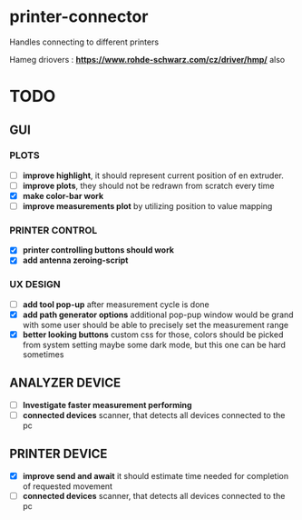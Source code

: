 # printer-connector

Handles connecting to different printers


Hameg driovers : **https://www.rohde-schwarz.com/cz/driver/hmp/**
also 


# TODO

## GUI

### PLOTS

- [ ] **improve highlight**, it should represent current position of en extruder.
- [ ] **improve plots**, they should not be redrawn from scratch every time
- [x] **make color-bar work**
- [ ] **improve measurements plot** by utilizing position to value mapping

### PRINTER CONTROL

- [x] **printer controlling buttons should work**
- [x] **add antenna zeroing-script**

### UX DESIGN

- [ ] **add tool pop-up** after measurement cycle is done
- [x] **add path generator options** additional pop-pup window would be grand with some
  user should be able to precisely set the measurement range
- [x] **better looking buttons** custom css for those, colors should be picked from system setting
  maybe some dark mode, but this one can be hard sometimes

## ANALYZER DEVICE

- [ ] **Investigate faster measurement performing**
- [ ] **connected devices** scanner, that detects all devices connected to the pc

## PRINTER DEVICE

- [x] **improve send and await** it should estimate time needed for completion of requested movement
- [ ] **connected devices** scanner, that detects all devices connected to the pc
